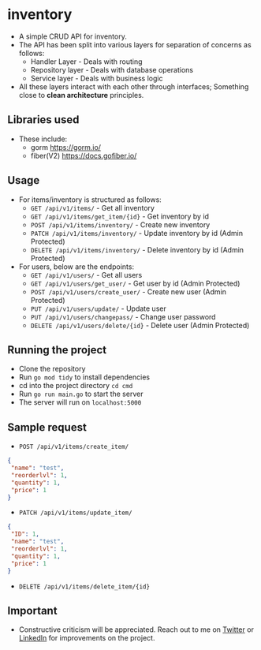 # inventory

- A simple CRUD API for inventory.
- The API has been split into various layers for separation of concerns as follows:
  - Handler Layer - Deals with routing
  - Repository layer - Deals with database operations
  - Service layer - Deals with business logic
- All these layers interact with each other through interfaces; Something close to **clean architecture** principles.

## Libraries used

- These include:
  - gorm <https://gorm.io/>
  - fiber(V2) <https://docs.gofiber.io/>

## Usage

- For items/inventory is structured as follows:
  - `GET /api/v1/items/` - Get all inventory
  - `GET /api/v1/items/get_item/{id}` - Get inventory by id
  - `POST /api/v1/items/inventory/` - Create new inventory
  - `PATCH /api/v1/items/inventory/` - Update inventory by id (Admin Protected)
  - `DELETE /api/v1/items/inventory/` - Delete inventory by id (Admin Protected)
- For users, below are the endpoints:
  - `GET /api/v1/users/` - Get all users
  - `GET /api/v1/users/get_user/` - Get user by id (Admin Protected)
  - `POST /api/v1/users/create_user/` - Create new user (Admin Protected)
  - `PUT /api/v1/users/update/` - Update user
  - `PUT /api/v1/users/changepass/` - Change user password
  - `DELETE /api/v1/users/delete/{id}` - Delete user (Admin Protected)

## Running the project

- Clone the repository
- Run `go mod tidy` to install dependencies
- cd into the project directory `cd cmd`
- Run `go run main.go` to start the server
- The server will run on `localhost:5000`

<!-- Highlight block -->

<!-- > To migrate the database, run `go run main.go migrate` -->

## Sample request

- `POST /api/v1/items/create_item/`

```json
{
 "name": "test",
 "reorderlvl": 1,
 "quantity": 1,
 "price": 1
}
```

- `PATCH /api/v1/items/update_item/`

```json
{
 "ID": 1,
 "name": "test",
 "reorderlvl": 1,
 "quantity": 1,
 "price": 1
}
```

- `DELETE /api/v1/items/delete_item/{id}`

## Important

- Constructive criticism will be appreciated. Reach out to me on [Twitter](https://twitter.com/mungai_vic) or [LinkedIn](https://www.linkedin.com/in/victor-mungai-02966183/) for improvements on the project.
